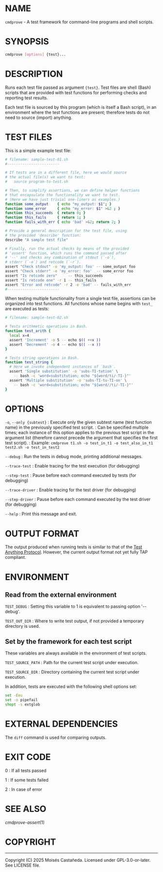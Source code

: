 # NAME

`cmdprove` - A test framework for command-line programs and shell scripts.

# SYNOPSIS

```bash
cmdprove [options] {test}...
```

# DESCRIPTION

Runs each test file passed as argument `{test}`. Test files are shell (Bash) scripts that
are provided with test functions for performing checks and reporting test results.

Each test file is sourced by this program (which is itself a Bash script), in an
environment where the test functions are present; therefore tests do not need to source
(import) anything.


# TEST FILES

This is a simple example test file:

  ```bash
  # filename: sample-test-01.sh
  #------------------------

  # If tests are in a different file, here we would source
  # the actual file(s) we want to test:
  #   source program-to-test.sh

  # Then, to simplify assertions, we can define helper functions
  # that encapsulate the functionality we want to test.
  # (Here we have just trivial one-liners as examples.)
  function some_output    { echo "my_output: $1"; }
  function some_error     { echo "my_error: $1" >&2 ; }
  function this_succeeds  { return 0; }
  function this_fails     { return 1; }
  function fails_with_err { echo 'bad' >&2; return 2; }

  # Provide a general description for the test file, using
  # the provided 'describe' function:
  describe "A sample test file"
  
  # Finally, run the actual checks by means of the provided
  # 'assert' function, which runs the command passed after
  # '--' and checks any combination of stdout (`-o`),
  # stderr (`-e`) and retcode (`-r`).
  assert "Check stdout" -o 'my_output: foo' -- some_output foo
  assert "Check stderr" -e 'my_error: foo'  -- some_error foo
  assert "Is retcode zero"     -- this_succeeds
  assert "Is retcode one" -r 1 -- this_fails
  assert "Error and retcode" -r 2 -e 'bad' -- fails_with_err
  #------------------------
  ```

When testing multiple functionality from a single test file, assertions can be organized
into test functions. All functions whose name begins with `test_` are executed as tests:

  ```bash
  # filename: sample-test-02.sh

  # Tests arithmetic operations in Bash.
  function test_arith {
    local x=4
    assert 'Increment' -o 5 -- echo $(( ++x ))
    assert 'Decrement' -o 4 -- echo $(( --x ))
  }

  # Tests string operations in Bash.
  function test_string {
    # Here we invoke independent instances of `bash`.
    assert 'Single substitution' -o 'subs-TI-tution' \
      -- bash -c 'word=substitution; echo "${word/ti/-TI-}"'
    assert 'Multiple substitution' -o 'subs-TI-tu-TI-on' \
      -- bash -c 'word=substitution; echo "${word//ti/-TI-}"'
  }
  ```


# OPTIONS

`-o`, `--only {subtest}`
: Execute only the given subtest name (test function name) in the previously specified
  test script.
: Can be specified multiple times; each instance of this option applies to the previous
  test script in the argument list (therefore cannot precede the argument that specifies
  the first test script).
: Example: `cmdprove t1.sh -o test_in_t1 -o test_also_in_t1 test2.sh -o test_in_test2`

`--debug`
: Run the tests in debug mode, printing additional messages.

`--trace-test`
: Enable tracing for the test execution (for debugging)

`--step-test`
: Pause before each command executed by tests (for debugging)

`--trace-driver`
: Enable tracing for the test driver (for debugging)

`--step-driver`
: Pause before each command executed by the test driver (for debugging)

`--help`
: Print this message and exit.


# OUTPUT FORMAT

The output produced when running tests is similar to that of the
[Test Anything Protocol](https://testanything.org/). However, the current output format
not yet fully TAP compliant.


# ENVIRONMENT

## Read from the external environment

`TEST_DEBUG`
: Setting this variable to 1 is equivalent to passing option '--debug'.

`TEST_OUT_DIR`
: Where to write test output, if not provided a temporary directory is used.


## Set by the framework for each test script

These variables are always available in the environment of test scripts.

`TEST_SOURCE_PATH`
: Path for the current test script under execution.

`TEST_SOURCE_DIR`
: Directory containing the current test script under execution.


In addition, tests are executed with the following shell options set:

  ```bash
  set -Eeu
  set -o pipefail
  shopt -s extglob
  ```

# EXTERNAL DEPENDENCIES

The `diff` command is used for comparing outputs.


# EXIT CODE

0
: If all tests passed

1
: If some tests failed

2
: In case of error


# SEE ALSO

*cmdprove-assert*(1)


# COPYRIGHT
---
Copyright (C) 2025 Moisés Castañeda.
Licensed under GPL-3.0-or-later. See LICENSE file.
<!-- SPDX-License-Identifier: GPL-3.0-or-later -->

